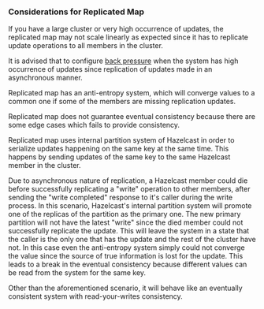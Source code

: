 

### Considerations for Replicated Map

If you have a large cluster or very high occurrence of updates, the replicated map may not scale linearly as expected since it has to replicate update operations to all members in the cluster.

It is advised that to configure [back pressure](#back-pressure) when the system has high occurrence of updates since replication of updates made in an asynchronous manner. 

Replicated map has an anti-entropy system, which will converge values to a common one if some of the members are missing replication updates.

Replicated map does not guarantee eventual consistency because there are some edge cases which fails to provide consistency.

Replicated map uses internal partition system of Hazelcast in order to serialize updates happening on the same key at the same time. This happens by sending updates of the same key to the same Hazelcast member in the cluster.

Due to asynchronous nature of replication, a Hazelcast member could die before successfully replicating a "write" operation to other members, after sending the "write completed" response to it's caller during the write process. In this scenario, Hazelcast's internal partition system will promote one of the replicas of the partition as the primary one. The new primary partition will not have the latest "write" since the died member could not successfully replicate the update. This will leave the system in a state that the caller is the only one that has the update and the rest of the cluster have not. In this case even the anti-entropy system simply could not converge the value since the source of true information is lost for the update. This leads to a break in the eventual consistency because different values can be read from the system for the same key.

Other than the aforementioned scenario, it will behave like an eventually consistent system with read-your-writes consistency.

